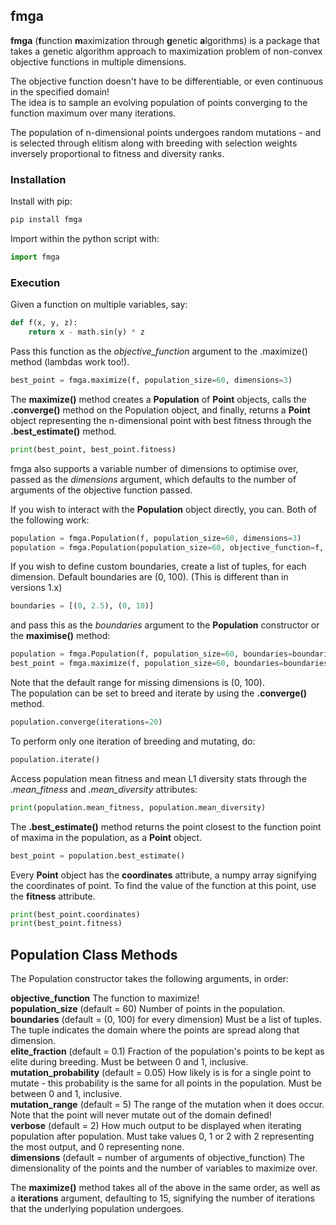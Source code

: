 ## fmga
**fmga** (**f**unction **m**aximization through **g**enetic **a**lgorithms) is a package that takes a genetic algorithm approach to maximization problem of non-convex objective functions in multiple dimensions.
 
The objective function doesn't have to be differentiable, or even continuous in the specified domain!  
The idea is to sample an evolving population of points converging to the function maximum over many iterations.

The population of n-dimensional points undergoes random mutations - and is selected through elitism along with breeding with selection weights inversely proportional to fitness and diversity ranks.


### Installation
Install with pip:
```bash
pip install fmga
```
Import within the python script with:
```python
import fmga
```

### Execution
Given a function on multiple variables, say:
```python
def f(x, y, z):
    return x - math.sin(y) * z
```
Pass this function as the *objective_function* argument to the .maximize() method (lambdas work too!).  

```python
best_point = fmga.maximize(f, population_size=60, dimensions=3)
```

The **maximize()** method creates a **Population** of **Point** objects, calls the **.converge()** method on the Population object, and finally,
returns a **Point** object representing the n-dimensional point with best fitness through the **.best_estimate()** method.

```python
print(best_point, best_point.fitness)
```

fmga also supports a variable number of dimensions to optimise over, passed as the *dimensions* argument, which defaults to the number of arguments of the objective function passed.

If you wish to interact with the **Population** object directly, you can.
Both of the following work:
```python
population = fmga.Population(f, population_size=60, dimensions=3)
population = fmga.Population(population_size=60, objective_function=f, dimensions=3)
```
If you wish to define custom boundaries, create a list of tuples, for each dimension. Default boundaries are (0, 100). 
(This is different than in versions 1.x)
```python
boundaries = [(0, 2.5), (0, 10)]
```
and pass this as the *boundaries* argument to the **Population** constructor or the **maximise()** method:
```python
population = fmga.Population(f, population_size=60, boundaries=boundaries)
best_point = fmga.maximize(f, population_size=60, boundaries=boundaries)
```
Note that the default range for missing dimensions is (0, 100).  
The population can be set to breed and iterate by using the **.converge()** method.
```python
population.converge(iterations=20)
```
To perform only one iteration of breeding and mutating, do:
```python
population.iterate()
```
Access population mean fitness and mean L1 diversity stats through the _.mean_fitness_ and _.mean_diversity_ attributes:
```python
print(population.mean_fitness, population.mean_diversity)
```

The **.best_estimate()** method returns the point closest to the function point of maxima in the population, as a **Point** object.
```python
best_point = population.best_estimate()
```
Every **Point** object has the __coordinates__ attribute, a numpy array signifying the coordinates of point.
To find the value of the function at this point, use the __fitness__ attribute.
```python
print(best_point.coordinates)
print(best_point.fitness)
```

## Population Class Methods
The Population constructor takes the following arguments, in order:

**objective_function** The function to maximize!  
**population_size** (default = 60) Number of points in the population.  
**boundaries** (default = (0, 100) for every dimension) Must be a list of tuples. The tuple indicates the domain where the points are spread along that dimension.    
**elite_fraction** (default = 0.1) Fraction of the population's points to be kept as elite during breeding. Must be between 0 and 1, inclusive.  
**mutation_probability** (default = 0.05) How likely is is for a single point to mutate - this probability is the same for all points in the population.
Must be between 0 and 1, inclusive.  
**mutation_range** (default = 5) The range of the mutation when it does occur. Note that the point will never mutate out of the domain defined!  
**verbose** (default = 2) How much output to be displayed when iterating population after population. Must take values 0, 1 or 2 with 2 representing the most output, and 0 representing none.   
**dimensions** (default = number of arguments of objective_function) The dimensionality of the points and the number of variables to maximize over.
 
The **maximize()** method takes all of the above in the same order, as well as a **iterations** argument,
defaulting to 15, signifying the number of iterations that the underlying population undergoes.
